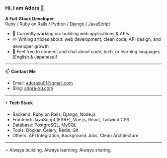 ### Hi, I am Adora 👋  

**A Full-Stack Developer**  
Ruby / Ruby on Rails / Python / Django / JavaScript  

- 🔭 Currently working on: building web applications & APIs  
- ✏️ Writing articles about: web development, clean code, API design, and developer growth  
- 💬 Feel free to connect and chat about code, tech, or learning languages (English & Japanese)!  

---

📫 **Contact Me**  
- Email: adoraxu01@gmail.com  
- Blog: [adora-xu.com](https://adora-xu.com/)  

---

⚡ **Tech Stack**  
- Backend: Ruby on Rails, Django, Node.js  
- Frontend: JavaScript (ES6+), Vue.js, React, Tailwind CSS  
- Database: PostgreSQL, MySQL  
- Tools: Docker, Celery, Redis, Git  
- Others: API Integration, Background Jobs, Clean Architecture  

---

⭐️ Always building. Always learning. Always sharing.